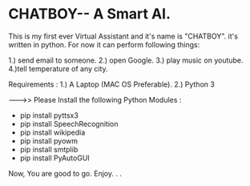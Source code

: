 # CHATBOY-- A Smart AI.

This is my first ever Virtual Assistant and it's name is "CHATBOY". it's written in python. For now it can perform following things: 

1.) send email to someone. 
2.) open Google. 
3.) play music on youtube. 
4.)tell temperature of any city.

Requirements :
1.) A Laptop (MAC OS Preferable).
2.) Python 3 

--->> Please Install the following Python Modules : 

   * pip install pyttsx3
   * pip install SpeechRecognition
   * pip install wikipedia
   * pip install pyowm 
   * pip install smtplib
   * pip install PyAutoGUI
   
Now, You are good to go. Enjoy. . . 

